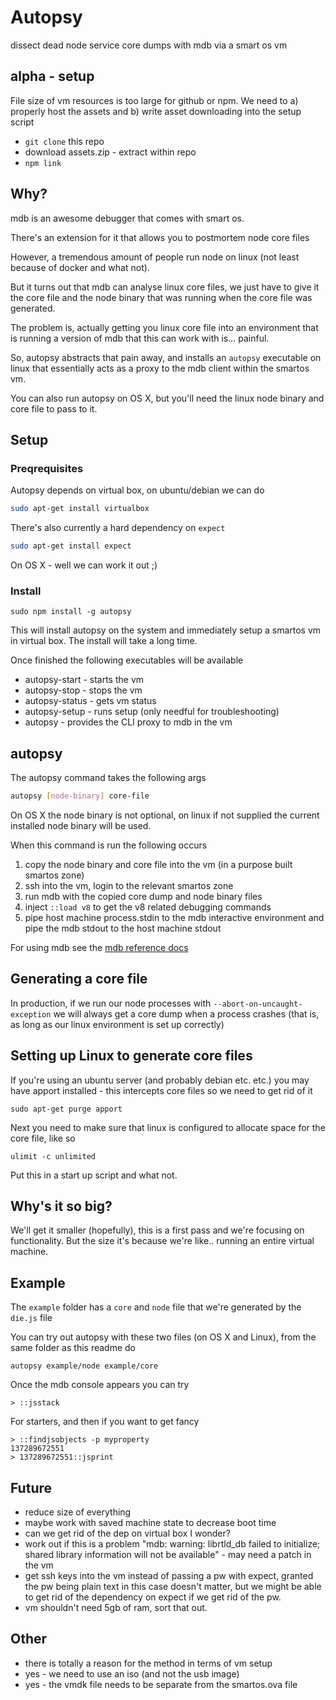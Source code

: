 # Autopsy

dissect dead node service core dumps with mdb via a smart os vm

## alpha - setup

File size of vm resources is too large for github
or npm. We need to a) properly host the assets
and b) write asset downloading into the setup script

* `git clone` this repo
* download assets.zip - extract within repo
* `npm link` 


## Why?

mdb is an awesome debugger that comes with smart os.

There's an extension for it that allows you to 
postmortem node core files

However, a tremendous amount of people run node
on linux (not least because of docker and what not). 

But it turns out that mdb can analyse linux core files,
we just have to give it the core file and the node binary
that was running when the core file was generated.

The problem is, actually getting you linux core file
into an environment that is running a version of mdb 
that this can work with is... painful.

So, autopsy abstracts that pain away, and installs an `autopsy`
executable on linux that essentially acts as a proxy to the 
mdb client within the smartos vm.

You can also run autopsy on OS X, but you'll need the linux
node binary and core file to pass to it. 


## Setup

### Preqrequisites

Autopsy depends on virtual box, on ubuntu/debian we can do

```sh
sudo apt-get install virtualbox
```

There's also currently a hard dependency on `expect`

```sh
sudo apt-get install expect
```

On OS X - well we can work it out ;)

### Install

```
sudo npm install -g autopsy
```

This will install autopsy on the system and immediately
setup a smartos vm in virtual box. The install will take
a long time. 


Once finished the following executables will be available

* autopsy-start - starts the vm
* autopsy-stop - stops the vm
* autopsy-status - gets vm status
* autopsy-setup - runs setup (only needful for troubleshooting)
* autopsy - provides the CLI proxy to mdb in the vm

## autopsy

The autopsy command takes the following args

```sh
autopsy [node-binary] core-file
```

On OS X the node binary is not optional, on linux
if not supplied the current installed node binary
will be used. 

When this command is run the following occurs

1. copy the node binary and core file into the vm (in a purpose built smartos zone)
2. ssh into the vm, login to the relevant smartos zone
3. run mdb with the copied core dump and node binary files
4. inject `::load v8` to get the v8 related debugging commands
5. pipe host machine process.stdin to the mdb interactive environment and pipe the mdb stdout to the host machine stdout

For using mdb see the [mdb reference docs][]


## Generating a core file

In production, if we run our node processes with `--abort-on-uncaught-exception` we will always get a core dump when a process crashes (that is,
as long as our linux environment is set up correctly)

## Setting up Linux to generate core files

If you're using an ubuntu server (and probably debian etc. etc.) you may have apport installed - this intercepts core files so we need to get rid of it

```
sudo apt-get purge apport
```

Next you need to make sure that linux is configured to allocate
space for the core file, like so

```
ulimit -c unlimited
```

Put this in a start up script and what not. 

## Why's it so big?

We'll get it smaller (hopefully), this is a first pass
and we're focusing on functionality. But the size it's 
because we're like.. running an entire virtual machine. 

## Example

The `example` folder has a `core` and `node` file that we're
generated by the `die.js` file 

You can try out autopsy with these two files (on OS X and 
Linux), from the same folder as this readme do

```
autopsy example/node example/core 
```

Once the mdb console appears you can try 

```
> ::jsstack
```

For starters, and then if you want to get fancy 

```
> ::findjsobjects -p myproperty
137289672551
> 137289672551::jsprint
```

## Future

* reduce size of everything
* maybe work with saved machine state to decrease boot time
* can we get rid of the dep on virtual box I wonder?
* work out if this is a problem "mdb: warning: librtld_db failed to initialize; shared library information will not be available" - may need a patch in the vm
* get ssh keys into the vm instead of passing a pw with expect, granted the pw being plain text in this case doesn't matter, but we might be able to get rid of the dependency on expect if we get rid of the pw. 
* vm shouldn't need 5gb of ram, sort that out. 

## Other

* there is totally a reason for the method in terms of vm setup
* yes - we need to use an iso (and not the usb image)
* yes - the vmdk file needs to be separate from the smartos.ova file

[mdb reference docs]: https://github.com/joyent/mdb_v8/blob/master/docs/usage.md#node-specific-mdb-command-reference


